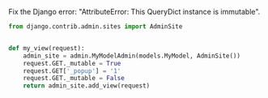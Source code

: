 Fix the Django error: "AttributeError: This QueryDict instance is immutable".

```python
from django.contrib.admin.sites import AdminSite


def my_view(request):
    admin_site = admin.MyModelAdmin(models.MyModel, AdminSite())
    request.GET._mutable = True
    request.GET['_popup'] = '1'
    request.GET._mutable = False
    return admin_site.add_view(request)
```
